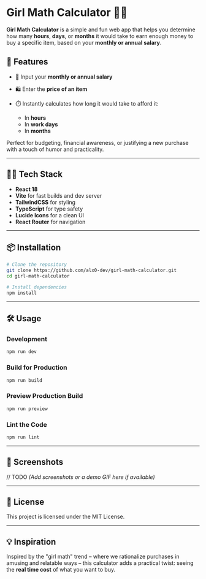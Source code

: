 # Girl Math Calculator 💸🧮

**Girl Math Calculator** is a simple and fun web app that helps you determine how many **hours**, **days**, or **months** it would take to earn enough money to buy a specific item, based on your **monthly or annual salary**.

## 🚀 Features

-   🔢 Input your **monthly or annual salary**
-   🛍️ Enter the **price of an item**
-   ⏱️ Instantly calculates how long it would take to afford it:

    -   In **hours**
    -   In **work days**
    -   In **months**

Perfect for budgeting, financial awareness, or justifying a new purchase with a touch of humor and practicality.

---

## 🧑‍💻 Tech Stack

-   **React 18**
-   **Vite** for fast builds and dev server
-   **TailwindCSS** for styling
-   **TypeScript** for type safety
-   **Lucide Icons** for a clean UI
-   **React Router** for navigation

---

## 📦 Installation

```bash
# Clone the repository
git clone https://github.com/alx0-dev/girl-math-calculator.git
cd girl-math-calculator

# Install dependencies
npm install
```

---

## 🛠 Usage

### Development

```bash
npm run dev
```

### Build for Production

```bash
npm run build
```

### Preview Production Build

```bash
npm run preview
```

### Lint the Code

```bash
npm run lint
```

---

## 📸 Screenshots

// TODO
_(Add screenshots or a demo GIF here if available)_

---

## 📄 License

This project is licensed under the MIT License.

---

## 💡 Inspiration

Inspired by the "girl math" trend – where we rationalize purchases in amusing and relatable ways – this calculator adds a practical twist: seeing the **real time cost** of what you want to buy.
